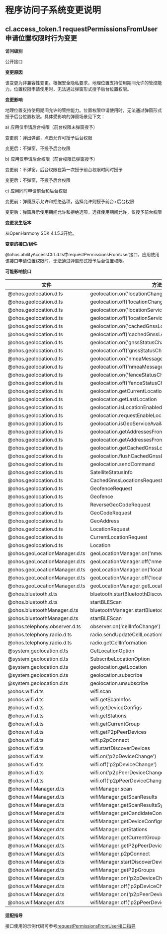 # 程序访问子系统变更说明
## cl.access_token.1 requestPermissionsFromUser申请位置权限时行为变更

**访问级别**

公开接口

**变更原因**

该变更为非兼容性变更。根据安全隐私要求，地理位置支持使用期间允许的管控能力。位置权限申请使用时，无法通过弹窗形式授予后台位置权限。

**变更影响**

地理位置支持使用期间允许的管控能力。位置权限申请使用时，无法通过弹窗形式授予后台位置权限。具体受影响的弹窗场景见下文：

a) 应用仅申请后台权限（前台权限未弹窗授予）

变更前：弹出弹窗，点击允许可授予后台权限

变更后：不弹窗，不授予后台权限

b) 应用仅申请后台权限（前台权限已弹窗授予）

变更前：不弹窗，后台权限在第一次授予前台权限时同时授予

变更后：不弹窗，不授予后台权限

c) 应用同时申请前台和后台权限

变更前：弹窗展示允许和拒绝选项，选择允许则授予前台+后台权限

变更后：弹窗展示使用期间允许和拒绝选项，选择使用期间允许，仅授予前台权限

**变更发生版本**

从OpenHarmony SDK 4.1.5.3开始。

**变更的接口/组件**

@ohos.abilityAccessCtrl.d.ts中requestPermissionsFromUser接口，应用使用该接口申请位置权限时，无法通过弹窗形式授予后台位置权限。

**可能影响接口**

| 文件 | 方法 |
| -------- | -------- |
| @ohos.geolocation.d.ts | geolocation.on('locationChange') |
| @ohos.geolocation.d.ts | geolocation.off('locationChange') |
| @ohos.geolocation.d.ts | geolocation.on('locationServiceState') |
| @ohos.geolocation.d.ts | geolocation.off('locationServiceState') |
| @ohos.geolocation.d.ts | geolocation.on('cachedGnssLocationsReporting') |
| @ohos.geolocation.d.ts | geolocation.off('cachedGnssLocationsReporting') |
| @ohos.geolocation.d.ts | geolocation.on('gnssStatusChange') |
| @ohos.geolocation.d.ts | geolocation.off('gnssStatusChange') |
| @ohos.geolocation.d.ts | geolocation.on('nmeaMessageChange') |
| @ohos.geolocation.d.ts | geolocation.off('nmeaMessageChange') |
| @ohos.geolocation.d.ts | geolocation.on('fenceStatusChange') |
| @ohos.geolocation.d.ts | geolocation.off('fenceStatusChange') |
| @ohos.geolocation.d.ts | geolocation.getCurrentLocation |
| @ohos.geolocation.d.ts | geolocation.getLastLocation |
| @ohos.geolocation.d.ts | geolocation.isLocationEnabled |
| @ohos.geolocation.d.ts | geolocation.requestEnableLocation |
| @ohos.geolocation.d.ts | geolocation.isGeoServiceAvailable |
| @ohos.geolocation.d.ts | geolocation.getAddressesFromLocation |
| @ohos.geolocation.d.ts | geolocation.getAddressesFromLocationName |
| @ohos.geolocation.d.ts | geolocation.getCachedGnssLocationsSize |
| @ohos.geolocation.d.ts | geolocation.flushCachedGnssLocations |
| @ohos.geolocation.d.ts | geolocation.sendCommand |
| @ohos.geolocation.d.ts | SatelliteStatusInfo |
| @ohos.geolocation.d.ts | CachedGnssLocationsRequest |
| @ohos.geolocation.d.ts | GeofenceRequest |
| @ohos.geolocation.d.ts | Geofence |
| @ohos.geolocation.d.ts | ReverseGeoCodeRequest |
| @ohos.geolocation.d.ts | GeoCodeRequest |
| @ohos.geolocation.d.ts | GeoAddress |
| @ohos.geolocation.d.ts | LocationRequest |
| @ohos.geolocation.d.ts | CurrentLocationRequest |
| @ohos.geolocation.d.ts | Location |
| @ohos.geoLocationManager.d.ts | geoLocationManager.on('nmeaMessage') |
| @ohos.geoLocationManager.d.ts | geoLocationManager.off('nmeaMessage') |
| @ohos.geoLocationManager.d.ts | geoLocationManager.on('locatingRequiredDataChange') |
| @ohos.geoLocationManager.d.ts | geoLocationManager.off('locatingRequiredDataChange') |
| @ohos.geoLocationManager.d.ts | geoLocationManager.getLocatingRequiredData |
| @ohos.bluetooth.d.ts | bluetooth.startBluetoothDiscovery |
| @ohos.bluetooth.d.ts | startBLEScan |
| @ohos.bluetoothManager.d.ts | bluetoothManager.startBluetoothDiscovery |
| @ohos.bluetoothManager.d.ts | startBLEScan |
| @ohos.telephony.observer.d.ts | observer.on('cellInfoChange') |
| @ohos.telephony.radio.d.ts | radio.sendUpdateCellLocationRequest |
| @ohos.telephony.radio.d.ts | radio.getCellInformation |
| @system.geolocation.d.ts | GetLocationOption |
| @system.geolocation.d.ts | SubscribeLocationOption |
| @system.geolocation.d.ts | geolocation.getLocation |
| @system.geolocation.d.ts | geolocation.subscribe |
| @system.geolocation.d.ts | geolocation.unsubscribe |
| @ohos.wifi.d.ts | wifi.scan |
| @ohos.wifi.d.ts | wifi.getScanInfos |
| @ohos.wifi.d.ts | wifi.getDeviceConfigs |
| @ohos.wifi.d.ts | wifi.getStations |
| @ohos.wifi.d.ts | wifi.getCurrentGroup |
| @ohos.wifi.d.ts | wifi.getP2pPeerDevices |
| @ohos.wifi.d.ts | wifi.p2pConnect |
| @ohos.wifi.d.ts | wifi.startDiscoverDevices |
| @ohos.wifi.d.ts | wifi.on('p2pDeviceChange') |
| @ohos.wifi.d.ts | wifi.off('p2pDeviceChange') |
| @ohos.wifi.d.ts | wifi.on('p2pPeerDeviceChange') |
| @ohos.wifi.d.ts | wifi.off('p2pPeerDeviceChange') |
| @ohos.wifiManager.d.ts | wifiManager.scan |
| @ohos.wifiManager.d.ts | wifiManager.getScanResults |
| @ohos.wifiManager.d.ts | wifiManager.getScanResultsSync |
| @ohos.wifiManager.d.ts | wifiManager.getCandidateConfigs |
| @ohos.wifiManager.d.ts | wifiManager.getDeviceConfigs |
| @ohos.wifiManager.d.ts | wifiManager.getStations |
| @ohos.wifiManager.d.ts | wifiManager.getCurrentGroup |
| @ohos.wifiManager.d.ts | wifiManager.getP2pPeerDevices |
| @ohos.wifiManager.d.ts | wifiManager.p2pConnect |
| @ohos.wifiManager.d.ts | wifiManager.startDiscoverDevices |
| @ohos.wifiManager.d.ts | wifiManager.getP2pGroups |
| @ohos.wifiManager.d.ts | wifiManager.on('p2pDeviceChange') |
| @ohos.wifiManager.d.ts | wifiManager.off('p2pDeviceChange') |
| @ohos.wifiManager.d.ts | wifiManager.on('p2pPeerDeviceChange') |
| @ohos.wifiManager.d.ts | wifiManager.off('p2pPeerDeviceChange') |

**适配指导**

接口使用的示例代码可参考[requestPermissionsFromUser接口指导](../../../application-dev/reference/apis/js-apis-abilityAccessCtrl.md#requestpermissionsfromuser9)
